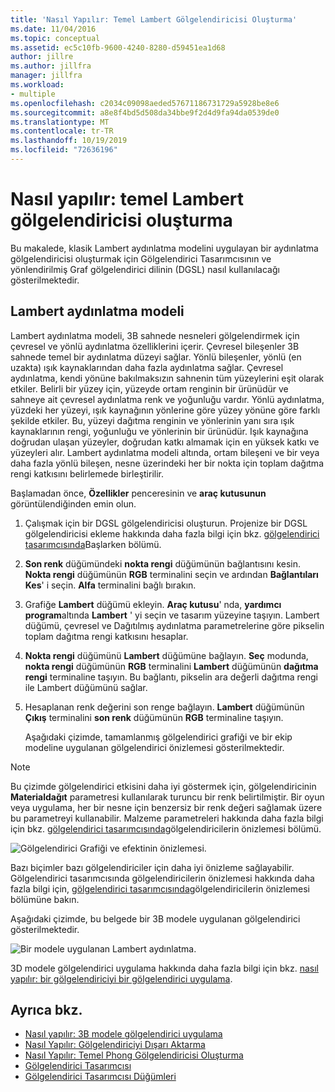 ```yaml
---
title: 'Nasıl Yapılır: Temel Lambert Gölgelendiricisi Oluşturma'
ms.date: 11/04/2016
ms.topic: conceptual
ms.assetid: ec5c10fb-9600-4240-8280-d59451ea1d68
author: jillre
ms.author: jillfra
manager: jillfra
ms.workload:
- multiple
ms.openlocfilehash: c2034c09098aeded57671186731729a5928be8e6
ms.sourcegitcommit: a8e8f4bd5d508da34bbe9f2d4d9fa94da0539de0
ms.translationtype: MT
ms.contentlocale: tr-TR
ms.lasthandoff: 10/19/2019
ms.locfileid: "72636196"
---
```

# <a name="how-to-create-a-basic-lambert-shader"></a>Nasıl yapılır: temel Lambert gölgelendiricisi oluşturma

Bu makalede, klasik Lambert aydınlatma modelini uygulayan bir aydınlatma gölgelendiricisi oluşturmak için Gölgelendirici Tasarımcısının ve yönlendirilmiş Graf gölgelendirici dilinin (DGSL) nasıl kullanılacağı gösterilmektedir.

## <a name="the-lambert-lighting-model"></a>Lambert aydınlatma modeli

Lambert aydınlatma modeli, 3B sahnede nesneleri gölgelendirmek için çevresel ve yönlü aydınlatma özelliklerini içerir. Çevresel bileşenler 3B sahnede temel bir aydınlatma düzeyi sağlar. Yönlü bileşenler, yönlü (en uzakta) ışık kaynaklarından daha fazla aydınlatma sağlar. Çevresel aydınlatma, kendi yönüne bakılmaksızın sahnenin tüm yüzeylerini eşit olarak etkiler. Belirli bir yüzey için, yüzeyde ortam renginin bir ürünüdür ve sahneye ait çevresel aydınlatma renk ve yoğunluğu vardır. Yönlü aydınlatma, yüzdeki her yüzeyi, ışık kaynağının yönlerine göre yüzey yönüne göre farklı şekilde etkiler. Bu, yüzeyi dağıtma renginin ve yönlerinin yanı sıra ışık kaynaklarının rengi, yoğunluğu ve yönlerinin bir ürünüdür. Işık kaynağına doğrudan ulaşan yüzeyler, doğrudan katkı almamak için en yüksek katkı ve yüzeyleri alır. Lambert aydınlatma modeli altında, ortam bileşeni ve bir veya daha fazla yönlü bileşen, nesne üzerindeki her bir nokta için toplam dağıtma rengi katkısını belirlemede birleştirilir.

Başlamadan önce, **Özellikler** penceresinin ve **araç kutusunun** görüntülendiğinden emin olun.

1. Çalışmak için bir DGSL gölgelendiricisi oluşturun. Projenize bir DGSL gölgelendiricisi ekleme hakkında daha fazla bilgi için bkz. [gölgelendirici tasarımcısında](../designers/shader-designer.md)Başlarken bölümü.

2. **Son renk** düğümündeki **nokta rengi** düğümünün bağlantısını kesin. **Nokta rengi** düğümünün **RGB** terminalini seçin ve ardından **Bağlantıları Kes**' i seçin. **Alfa** terminalini bağlı bırakın.

3. Grafiğe **Lambert** düğümü ekleyin. **Araç kutusu**' nda, **yardımcı program**altında **Lambert** ' yi seçin ve tasarım yüzeyine taşıyın. Lambert düğümü, çevresel ve Dağıtılmış aydınlatma parametrelerine göre pikselin toplam dağıtma rengi katkısını hesaplar.

4. **Nokta rengi** düğümünü **Lambert** düğümüne bağlayın. **Seç** modunda, **nokta rengi** düğümünün **RGB** terminalini **Lambert** düğümünün **dağıtma rengi** terminaline taşıyın. Bu bağlantı, pikselin ara değerli dağıtma rengi ile Lambert düğümünü sağlar.

5. Hesaplanan renk değerini son renge bağlayın. **Lambert** düğümünün **Çıkış** terminalini **son renk** düğümünün **RGB** terminaline taşıyın.

   Aşağıdaki çizimde, tamamlanmış gölgelendirici grafiği ve bir ekip modeline uygulanan gölgelendirici önizlemesi gösterilmektedir.

> [!NOTE]
> Bu çizimde gölgelendirici etkisini daha iyi göstermek için, gölgelendiricinin **Materialdağıt** parametresi kullanılarak turuncu bir renk belirtilmiştir. Bir oyun veya uygulama, her bir nesne için benzersiz bir renk değeri sağlamak üzere bu parametreyi kullanabilir. Malzeme parametreleri hakkında daha fazla bilgi için bkz. [gölgelendirici tasarımcısında](../designers/shader-designer.md)gölgelendiricilerin önizlemesi bölümü.

![Gölgelendirici Grafiği ve efektinin önizlemesi.](../designers/media/digit-lambert-effect-graph.png)

Bazı biçimler bazı gölgelendiriciler için daha iyi önizleme sağlayabilir. Gölgelendirici tasarımcısında gölgelendiricilerin önizlemesi hakkında daha fazla bilgi için, [gölgelendirici tasarımcısında](../designers/shader-designer.md)gölgelendiricilerin önizlemesi bölümüne bakın.

Aşağıdaki çizimde, bu belgede bir 3B modele uygulanan gölgelendirici gösterilmektedir.

![Bir modele uygulanan Lambert aydınlatma.](../designers/media/digit-lambert-effect-result.png)

3D modele gölgelendirici uygulama hakkında daha fazla bilgi için bkz. [nasıl yapılır: bir gölgelendiriciyi bir gölgelendirici uygulama](../designers/how-to-apply-a-shader-to-a-3-d-model.md).

## <a name="see-also"></a>Ayrıca bkz.

- [Nasıl yapılır: 3B modele gölgelendirici uygulama](../designers/how-to-apply-a-shader-to-a-3-d-model.md)
- [Nasıl Yapılır: Gölgelendiriciyi Dışarı Aktarma](../designers/how-to-export-a-shader.md)
- [Nasıl Yapılır: Temel Phong Gölgelendiricisi Oluşturma](../designers/how-to-create-a-basic-phong-shader.md)
- [Gölgelendirici Tasarımcısı](../designers/shader-designer.md)
- [Gölgelendirici Tasarımcısı Düğümleri](../designers/shader-designer-nodes.md)
